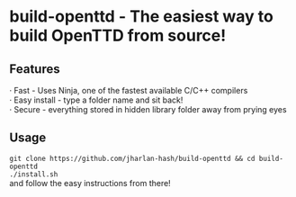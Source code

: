 # build-openttd - The easiest way to build OpenTTD from source!

## Features
· Fast - Uses Ninja, one of the fastest available C/C++ compilers  
· Easy install - type a folder name and sit back!  
· Secure - everything stored in hidden library folder away from prying eyes

## Usage
`git clone https://github.com/jharlan-hash/build-openttd && cd build-openttd`  
`./install.sh`  
and follow the easy instructions from there!
